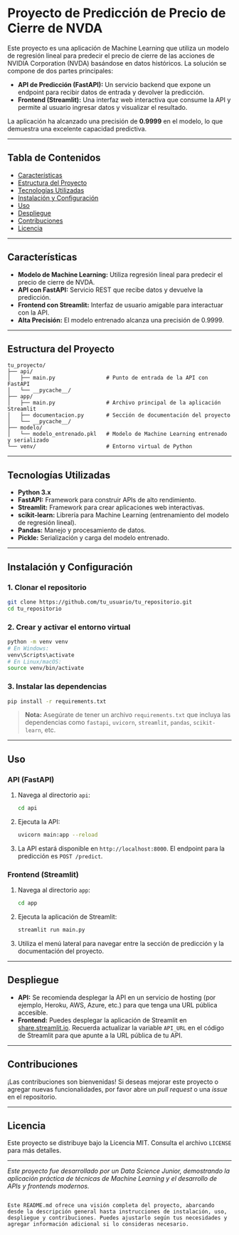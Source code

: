 # Proyecto de Predicción de Precio de Cierre de NVDA

Este proyecto es una aplicación de Machine Learning que utiliza un modelo de regresión lineal para predecir el precio de cierre de las acciones de NVIDIA Corporation (NVDA) basándose en datos históricos. La solución se compone de dos partes principales:

- **API de Predicción (FastAPI):** Un servicio backend que expone un endpoint para recibir datos de entrada y devolver la predicción.
- **Frontend (Streamlit):** Una interfaz web interactiva que consume la API y permite al usuario ingresar datos y visualizar el resultado.

La aplicación ha alcanzado una precisión de **0.9999** en el modelo, lo que demuestra una excelente capacidad predictiva.

---

## Tabla de Contenidos

- [Características](#características)
- [Estructura del Proyecto](#estructura-del-proyecto)
- [Tecnologías Utilizadas](#tecnologías-utilizadas)
- [Instalación y Configuración](#instalación-y-configuración)
- [Uso](#uso)
- [Despliegue](#despliegue)
- [Contribuciones](#contribuciones)
- [Licencia](#licencia)

---

## Características

- **Modelo de Machine Learning:** Utiliza regresión lineal para predecir el precio de cierre de NVDA.
- **API con FastAPI:** Servicio REST que recibe datos y devuelve la predicción.
- **Frontend con Streamlit:** Interfaz de usuario amigable para interactuar con la API.
- **Alta Precisión:** El modelo entrenado alcanza una precisión de 0.9999.

---

## Estructura del Proyecto

```
tu_proyecto/
├── api/
│   ├── main.py                # Punto de entrada de la API con FastAPI
│   └── __pycache__/
├── app/
│   ├── main.py                # Archivo principal de la aplicación Streamlit
│   ├── documentacion.py       # Sección de documentación del proyecto
│   └── __pycache__/
├── modelo/
│   └── modelo_entrenado.pkl   # Modelo de Machine Learning entrenado y serializado
└── venv/                      # Entorno virtual de Python
```

---

## Tecnologías Utilizadas

- **Python 3.x**
- **FastAPI:** Framework para construir APIs de alto rendimiento.
- **Streamlit:** Framework para crear aplicaciones web interactivas.
- **scikit-learn:** Librería para Machine Learning (entrenamiento del modelo de regresión lineal).
- **Pandas:** Manejo y procesamiento de datos.
- **Pickle:** Serialización y carga del modelo entrenado.

---

## Instalación y Configuración

### 1. Clonar el repositorio

```bash
git clone https://github.com/tu_usuario/tu_repositorio.git
cd tu_repositorio
```

### 2. Crear y activar el entorno virtual

```bash
python -m venv venv
# En Windows:
venv\Scripts\activate
# En Linux/macOS:
source venv/bin/activate
```

### 3. Instalar las dependencias

```bash
pip install -r requirements.txt
```

> **Nota:** Asegúrate de tener un archivo `requirements.txt` que incluya las dependencias como `fastapi`, `uvicorn`, `streamlit`, `pandas`, `scikit-learn`, etc.

---

## Uso

### API (FastAPI)

1. Navega al directorio `api`:
    ```bash
    cd api
    ```
2. Ejecuta la API:
    ```bash
    uvicorn main:app --reload
    ```
3. La API estará disponible en `http://localhost:8000`. El endpoint para la predicción es `POST /predict`.

### Frontend (Streamlit)

1. Navega al directorio `app`:
    ```bash
    cd app
    ```
2. Ejecuta la aplicación de Streamlit:
    ```bash
    streamlit run main.py
    ```
3. Utiliza el menú lateral para navegar entre la sección de predicción y la documentación del proyecto.

---

## Despliegue

- **API:** Se recomienda desplegar la API en un servicio de hosting (por ejemplo, Heroku, AWS, Azure, etc.) para que tenga una URL pública accesible.
- **Frontend:** Puedes desplegar la aplicación de Streamlit en [share.streamlit.io](https://share.streamlit.io/). Recuerda actualizar la variable `API_URL` en el código de Streamlit para que apunte a la URL pública de tu API.

---

## Contribuciones

¡Las contribuciones son bienvenidas! Si deseas mejorar este proyecto o agregar nuevas funcionalidades, por favor abre un _pull request_ o una _issue_ en el repositorio.

---

## Licencia

Este proyecto se distribuye bajo la Licencia MIT. Consulta el archivo `LICENSE` para más detalles.

---

*Este proyecto fue desarrollado por un Data Science Junior, demostrando la aplicación práctica de técnicas de Machine Learning y el desarrollo de APIs y frontends modernos.*
```

Este README.md ofrece una visión completa del proyecto, abarcando desde la descripción general hasta instrucciones de instalación, uso, despliegue y contribuciones. Puedes ajustarlo según tus necesidades y agregar información adicional si lo consideras necesario.
